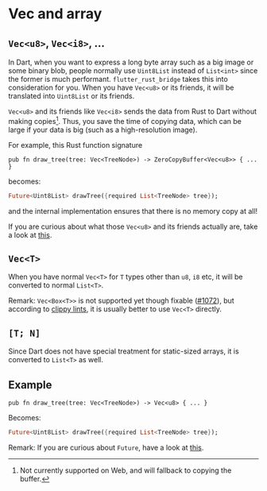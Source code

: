 # Vec and array

## `Vec<u8>`, `Vec<i8>`, ...

In Dart, when you want to express a long byte array such as a big image or some binary blob, people normally use `Uint8List` instead of `List<int>` since the former is much performant. `flutter_rust_bridge` takes this into consideration for you. When you have `Vec<u8>` or its friends, it will be translated into `Uint8List` or its friends.

`Vec<u8>` and its friends like `Vec<i8>` sends the data from Rust to Dart without making copies[^1]. Thus, you save the time of copying data, which can be large if your data is big (such as a high-resolution image).

For example, this Rust function signature

```rust,noplayground
pub fn draw_tree(tree: Vec<TreeNode>) -> ZeroCopyBuffer<Vec<u8>> { ... }
```

becomes:

```Dart
Future<Uint8List> drawTree({required List<TreeNode> tree});
```

and the internal implementation ensures that there is no memory copy at all!

If you are curious about what those `Vec<u8>` and its friends actually are, take a look at [this](lang_simple.md).

## `Vec<T>`

When you have normal `Vec<T>` for `T` types other than `u8`, `i8` etc, it will be converted to normal `List<T>`.

Remark: `Vec<Box<T>>` is not supported yet though fixable ([#1072](https://github.com/fzyzcjy/flutter_rust_bridge/issues/1072)), but according to [clippy lints](https://rust-lang.github.io/rust-clippy/master/index.html#vec_box), it is usually better to use `Vec<T>` directly.

## `[T; N]`

Since Dart does not have special treatment for static-sized arrays, it is converted to `List<T>` as well.

## Example

```rust,noplayground
pub fn draw_tree(tree: Vec<TreeNode>) -> Vec<u8> { ... }
```

Becomes:

```Dart
Future<Uint8List> drawTree({required List<TreeNode> tree});
```

Remark: If you are curious about `Future`, have a look at [this](async_dart.md).

[^1]: Not currently supported on Web, and will fallback to copying the buffer.
